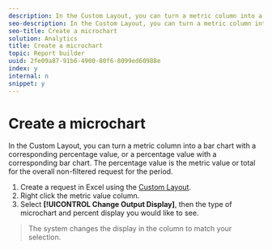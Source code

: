 ```yaml
---
description: In the Custom Layout, you can turn a metric column into a bar chart with a corresponding percentage value, or a percentage value with a corresponding bar chart. The percentage value is the metric value or total for the overall non-filtered request for the period.
seo-description: In the Custom Layout, you can turn a metric column into a bar chart with a corresponding percentage value, or a percentage value with a corresponding bar chart. The percentage value is the metric value or total for the overall non-filtered request for the period.
seo-title: Create a microchart
solution: Analytics
title: Create a microchart
topic: Report builder
uuid: 2fe09a87-91b6-4900-80f6-8099ed60988e
index: y
internal: n
snippet: y
---
```


# Create a microchart

In the Custom Layout, you can turn a metric column into a bar chart with a corresponding percentage value, or a percentage value with a corresponding bar chart. The percentage value is the metric value or total for the overall non-filtered request for the period.

1. Create a request in Excel using the [Custom Layout](../../report-builder/layout/configure-the-custom-layout.md#concept_F711B12D6BE74F4880E5F596C2848183).
1. Right click the metric value column.
1. Select **[!UICONTROL Change Output Display]**, then the type of microchart and percent display you would like to see.
>The system changes the display in the column to match your selection. 

